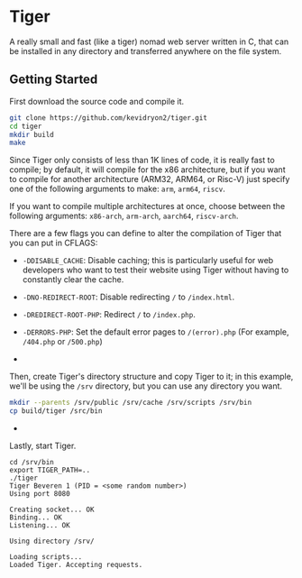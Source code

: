 # Tiger
A really small and fast (like a tiger) nomad web server written in C, that can be installed in any directory and transferred anywhere on the file system.

## Getting Started
First download the source code and compile it.

```bash
git clone https://github.com/kevidryon2/tiger.git
cd tiger
mkdir build
make
```

Since Tiger only consists of less than 1K lines of code, it is really fast to compile; by default, it will compile for the x86 architecture, but if you want to compile for another architecture (ARM32, ARM64, or Risc-V) just specify one of the following arguments to make: `arm`, `arm64`, `riscv`.

If you want to compile multiple architectures at once, choose between the following arguments:
`x86-arch`, `arm-arch`, `aarch64`, `riscv-arch`.

There are a few flags you can define to alter the compilation of Tiger that you can put in CFLAGS:

- `-DDISABLE_CACHE`: Disable caching; this is particularly useful for web developers who want to test their website using Tiger without having to constantly clear the cache.
- `-DNO-REDIRECT-ROOT`: Disable redirecting `/` to `/index.html`.
- `-DREDIRECT-ROOT-PHP`: Redirect `/` to `/index.php`.
- `-DERRORS-PHP`: Set the default error pages to `/(error).php` (For example, `/404.php` or `/500.php`)

-

Then, create Tiger's directory structure and copy Tiger to it; in this example, we'll be using the `/srv` directory, but you can use any directory you want.

```bash
mkdir --parents /srv/public /srv/cache /srv/scripts /srv/bin
cp build/tiger /src/bin
```

-

Lastly, start Tiger.

```
cd /srv/bin
export TIGER_PATH=..
./tiger
Tiger Beveren 1 (PID = <some random number>)
Using port 8080

Creating socket... OK
Binding... OK
Listening... OK

Using directory /srv/

Loading scripts...
Loaded Tiger. Accepting requests.
```
